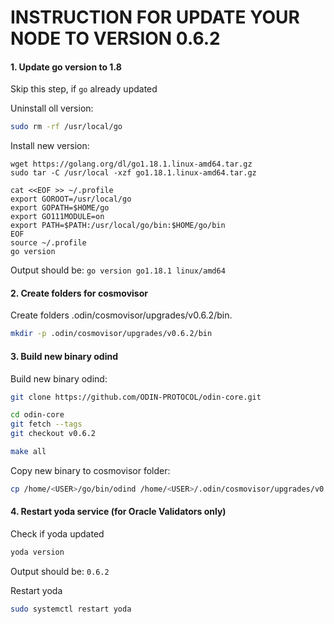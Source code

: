 # INSTRUCTION FOR UPDATE YOUR NODE TO VERSION 0.6.2

#### 1. Update go version to 1.8
Skip this step, if `go` already updated

Uninstall oll version:
```bash 
sudo rm -rf /usr/local/go
```

Install new version:
```bash:
wget https://golang.org/dl/go1.18.1.linux-amd64.tar.gz
sudo tar -C /usr/local -xzf go1.18.1.linux-amd64.tar.gz

cat <<EOF >> ~/.profile
export GOROOT=/usr/local/go
export GOPATH=$HOME/go
export GO111MODULE=on
export PATH=$PATH:/usr/local/go/bin:$HOME/go/bin
EOF
source ~/.profile
go version
```

Output should be: `go version go1.18.1 linux/amd64`

#### 2. Create folders for cosmovisor

Create folders .odin/cosmovisor/upgrades/v0.6.2/bin.
```bash
mkdir -p .odin/cosmovisor/upgrades/v0.6.2/bin
```

#### 3. Build new binary odind

Build new binary odind:
```bash
git clone https://github.com/ODIN-PROTOCOL/odin-core.git

cd odin-core
git fetch --tags
git checkout v0.6.2

make all
```

Copy new binary to cosmovisor folder:
```bash
cp /home/<USER>/go/bin/odind /home/<USER>/.odin/cosmovisor/upgrades/v0.6.2/bin/odind
```

#### 4. Restart yoda service (for Oracle Validators only)

Check if yoda updated
```bash
yoda version
```

Output should be: `0.6.2`


Restart yoda
```bash
sudo systemctl restart yoda
```